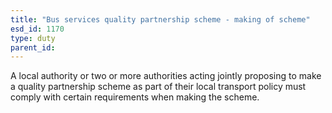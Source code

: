 ```yaml
---
title: "Bus services quality partnership scheme - making of scheme"
esd_id: 1170
type: duty
parent_id:  
---
```


A local authority or two or more authorities acting jointly proposing to make a quality partnership scheme as part of their local transport policy must comply with certain requirements when making the scheme.

